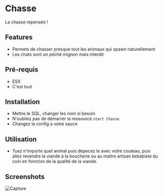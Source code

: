 # Chasse
La chasse repensée !

## Features
- Permets de chasser presque tout les animaux qui spawn naturellement
- Les chats sont un péché mignon mais interdit
  
## Pré-requis 
- ESX
- C'est tout

## Installation
- Mettre le SQL, changer les nom si besoin
- N'oubilez pas de démarrer la ressource ``` start Chasse ``` 
- Changez la config a votre sauce

## Utilisation
- Tuez n'importe quel animal puis dépecez le avec votre couteau, puis allez revendre la viande à la boucherie ou au maitre artisan kebabiste du coin en fonction de la qualité de la viande.

## Screenshots

![Capture](https://user-images.githubusercontent.com/51257579/59968594-2a31e480-953c-11e9-957c-6b5981cf5419.JPG)



